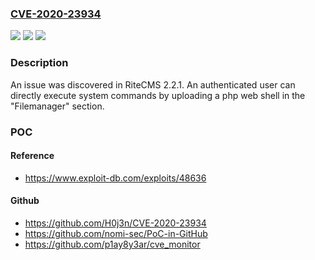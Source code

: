 ### [CVE-2020-23934](https://cve.mitre.org/cgi-bin/cvename.cgi?name=CVE-2020-23934)
![](https://img.shields.io/static/v1?label=Product&message=n%2Fa&color=blue)
![](https://img.shields.io/static/v1?label=Version&message=n%2Fa&color=blue)
![](https://img.shields.io/static/v1?label=Vulnerability&message=n%2Fa&color=brighgreen)

### Description

An issue was discovered in RiteCMS 2.2.1. An authenticated user can directly execute system commands by uploading a php web shell in the "Filemanager" section.

### POC

#### Reference
- https://www.exploit-db.com/exploits/48636

#### Github
- https://github.com/H0j3n/CVE-2020-23934
- https://github.com/nomi-sec/PoC-in-GitHub
- https://github.com/p1ay8y3ar/cve_monitor

